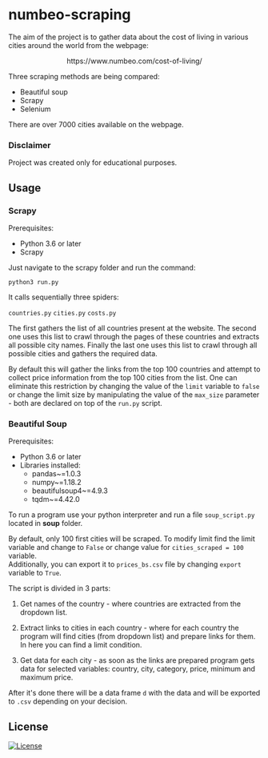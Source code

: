 # numbeo-scraping

The aim of the project is to gather data about the cost of living in various cities around the world from the webpage:

<p align="center"> https://www.numbeo.com/cost-of-living/ </p>

Three scraping methods are being compared:

* Beautiful soup
* Scrapy
* Selenium

There are over 7000 cities available on the webpage.

### Disclaimer

Project was created only for educational purposes.

## Usage

### Scrapy

Prerequisites:

* Python 3.6 or later
* Scrapy

Just navigate to the scrapy folder and run the command:

``python3 run.py``

It calls sequentially three spiders:

``countries.py``
``cities.py``
``costs.py``

The first gathers the list of all countries present at the website. The second one uses this list to crawl through the pages of these countries and extracts all possible city names. Finally the last one uses this list to crawl through all possible cities and gathers the required data.

By default this will gather the links from the top 100 countries and attempt to collect price information from the top 100 cities from the list. One can eliminate this restriction by changing the value of the ``limit`` variable to ``false`` or change the limit size by manipulating the value of the ``max_size`` parameter - both are declared on top of the ``run.py`` script.



### Beautiful Soup

Prerequisites:

* Python 3.6 or later
* Libraries installed:  
    - pandas~=1.0.3
    - numpy~=1.18.2
    - beautifulsoup4~=4.9.3
    - tqdm~=4.42.0

To run a program use your python interpreter and run a file `soup_script.py` located in **soup** folder. 


By default, only 100 first cities will be scraped. 
To modify limit find the limit variable and change to `False` 
or change value for `cities_scraped = 100` variable.  
Additionally, you can export it to `prices_bs.csv` file by changing `export` variable to `True`.

The script is divided in 3 parts: 

1. Get names of the country - where countries are extracted from the dropdown list.

2. Extract links to cities in each country - where for each country the program will find cities (from dropdown list) and prepare links for them. In here you can find a limit condition. 

3. Get data for each city - as soon as the links are prepared program gets data for selected variables: country, city, category, price, minimum  and maximum price. 

After it's done there will be a data frame `d` with the data and will be exported to `.csv` depending on your decision. 


## License

[![License](https://img.shields.io/badge/License-Apache%202.0-blue.svg)](https://opensource.org/licenses/Apache-2.0)
